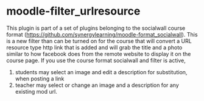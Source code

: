 # moodle-filter_urlresource

This plugin is part of a set of plugins belonging to the socialwall course format (https://github.com/synergylearning/moodle-format_socialwall).
This is a new filter than can be turned on for the course that will convert a URL resource type http link that is added and will grab the title and a photo similar to how facebook does from the remote website to display it on the course page.
If you use the course format socialwall and filter is active, 

1. students may select an image and edit a description for substitution, when posting a link
2. teacher may select or change an image and a description for any existing mod url.
